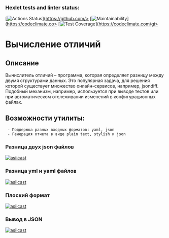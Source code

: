 ### Hexlet tests and linter status:
[![Actions Status](https://github.com/KepiWole/python-project-50/workflows/hexlet-check/badge.svg)](https://github.com/>
[![Maintainability](https://api.codeclimate.com/v1/badges/33549fdd1bb009697faa/maintainability)](https://codeclimate.co>
[![Test Coverage](https://api.codeclimate.com/v1/badges/33549fdd1bb009697faa/test_coverage)](https://codeclimate.com/gi>

# Вычисление отличий

## Описание 
Вычислитель отличий – программа, которая определяет разницу между двумя структурами данных.
Это популярная задача, для решения которой существует множество онлайн-сервисов, например, jsondiff.
Подобный механизм, например, используется при выводе тестов или при автоматическом отслеживании изменений в конфигурационных файлах.
## Возможности утилиты:
     - Поддержка разных входных форматов: yaml, json
     - Генерация отчета в виде plain text, stylish и json

### Разница двух json файлов
[![asiicast](https://asciinema.org/a/usGll7FLEdymjhf9SRh7Drwgh.png)](https://asciinema.org/a/usGll7FLEdymjhf9SRh7Drwgh)

### Разница yml и yaml файлов
[![asiicast](https://asciinema.org/a/5Ni7zViLf5WWDABz64WK2Boe1.png)](https://asciinema.org/a/5Ni7zViLf5WWDABz64WK2Boe1)

### Плоский формат
[![asiicast](https://asciinema.org/a/eTNf5ceb0owuNbJj1UnnHNFSh.png)](https://asciinema.org/a/eTNf5ceb0owuNbJj1UnnHNFSh)

### Вывод в JSON
[![asiicast](https://asciinema.org/a/D0U2ndgibEAvwchWxXabQjHAr.png)](https://asciinema.org/a/D0U2ndgibEAvwchWxXabQjHAr)

